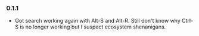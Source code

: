 ### 0.1.1

- Got search working again with Alt-S and Alt-R. Still don't know why
  Ctrl-S is no longer working but I suspect ecosystem shenanigans.
